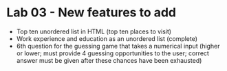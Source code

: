 # Lab 03 - New features to add

- Top ten unordered list in HTML (top ten places to visit)
- Work experience and education as an unordered list (complete)
- 6th question for the guessing game that takes a numerical input (higher or lower; must provide 4 guessing opportunities to the user; correct answer must be given after these chances have been exhausted)
